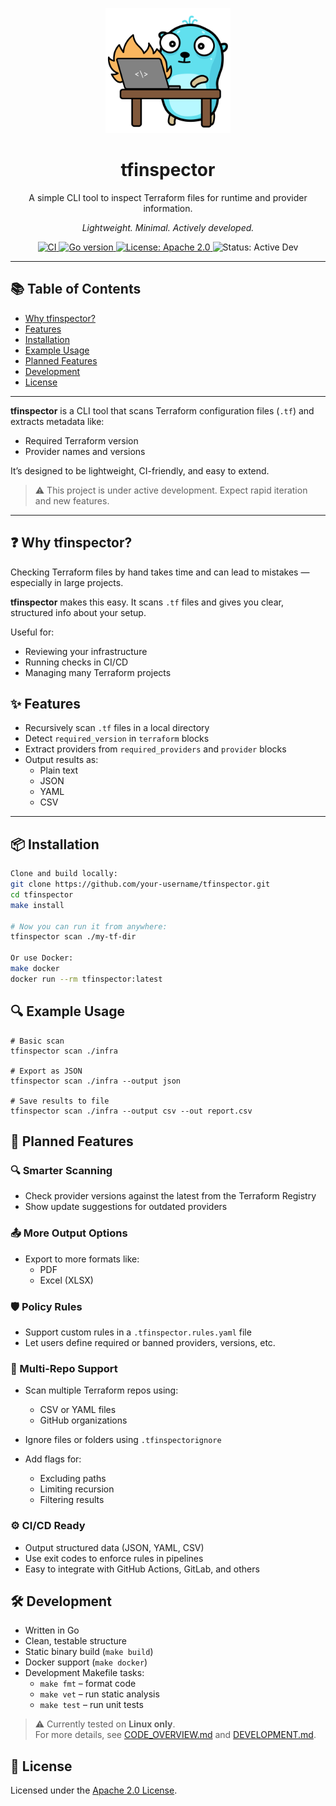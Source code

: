 <p align="center">
  <img src="assets/mascot.png" alt="tfinspector mascot" width="200"/>
</p>

<h1 align="center">tfinspector</h1>

<p align="center">
  A simple CLI tool to inspect Terraform files for runtime and provider information.
</p>

<p align="center">
  <em>Lightweight. Minimal. Actively developed.</em>
</p>

<p align="center">
  <a href="https://github.com/Embe-Codez/tfinspector/actions">
    <img alt="CI" src="https://github.com/Embe-Codez/tfinspector/actions/workflows/ci.yml/badge.svg">
  </a>
  <a href="https://golang.org/">
    <img alt="Go version" src="https://img.shields.io/badge/go-1.23.8-blue.svg">
  </a>
  <a href="LICENSE">
    <img alt="License: Apache 2.0" src="https://img.shields.io/badge/license-Apache%202.0-green.svg">
  </a>
  <img alt="Status: Active Dev" src="https://img.shields.io/badge/status-active--development-orange">
</p>

---

## 📚 Table of Contents

- [Why tfinspector?](#-why-tfinspector)
- [Features](#-features)
- [Installation](#-installation)
- [Example Usage](#-example-usage)
- [Planned Features](#-planned-features)
- [Development](#-development)
- [License](#-license)

---

**tfinspector** is a CLI tool that scans Terraform configuration files (`.tf`) and extracts metadata like:

- Required Terraform version
- Provider names and versions

It’s designed to be lightweight, CI-friendly, and easy to extend.

> ⚠️ This project is under active development. Expect rapid iteration and new features.

---

## ❓ Why tfinspector?

Checking Terraform files by hand takes time and can lead to mistakes — especially in large projects.

**tfinspector** makes this easy. It scans `.tf` files and gives you clear, structured info about your setup.

Useful for:

- Reviewing your infrastructure  
- Running checks in CI/CD  
- Managing many Terraform projects  



## ✨ Features

- Recursively scan `.tf` files in a local directory
- Detect `required_version` in `terraform` blocks
- Extract providers from `required_providers` and `provider` blocks
- Output results as:
  - Plain text
  - JSON
  - YAML
  - CSV
---

## 📦 Installation

```bash
Clone and build locally:
git clone https://github.com/your-username/tfinspector.git
cd tfinspector
make install

# Now you can run it from anywhere:
tfinspector scan ./my-tf-dir

Or use Docker:
make docker
docker run --rm tfinspector:latest
```

## 🔍 Example Usage
```
# Basic scan
tfinspector scan ./infra

# Export as JSON
tfinspector scan ./infra --output json

# Save results to file
tfinspector scan ./infra --output csv --out report.csv
```

## 🔭 Planned Features

### 🔍 Smarter Scanning
- Check provider versions against the latest from the Terraform Registry
- Show update suggestions for outdated providers

### 📤 More Output Options
- Export to more formats like:
  - PDF
  - Excel (XLSX)

### 🛡️ Policy Rules
- Support custom rules in a `.tfinspector.rules.yaml` file
- Let users define required or banned providers, versions, etc.

### 📁 Multi-Repo Support
- Scan multiple Terraform repos using:
  - CSV or YAML files
  - GitHub organizations

- Ignore files or folders using `.tfinspectorignore`
- Add flags for:
  - Excluding paths
  - Limiting recursion
  - Filtering results

### ⚙️ CI/CD Ready
- Output structured data (JSON, YAML, CSV)
- Use exit codes to enforce rules in pipelines
- Easy to integrate with GitHub Actions, GitLab, and others

## 🛠 Development

- Written in Go
- Clean, testable structure
- Static binary build (`make build`)
- Docker support (`make docker`)
- Development Makefile tasks:
  - `make fmt` – format code
  - `make vet` – run static analysis
  - `make test` – run unit tests

> ⚠️ Currently tested on **Linux only**.  
> For more details, see [CODE_OVERVIEW.md](CODE_OVERVIEW.md) and [DEVELOPMENT.md](DEVELOPMENT.md).

## 📄 License

Licensed under the [Apache 2.0 License](LICENSE).